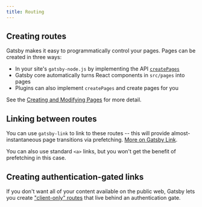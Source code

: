 ```yaml
---
title: Routing
---
```


## Creating routes

Gatsby makes it easy to programmatically control your pages. Pages can be created in three ways:

- In your site's `gatsby-node.js` by implementing the API
  [`createPages`](/docs/node-apis/#createPages)
- Gatsby core automatically turns React components in `src/pages` into pages
- Plugins can also implement `createPages` and create pages for you

See the [Creating and Modifying Pages](/docs/creating-and-modifying-pages) for more detail.

## Linking between routes

You can use `gatsby-link` to link to these routes -- this will provide almost-instantaneous page transitions via prefetching. [More on Gatsby Link](/docs/gatsby-link/).

You can also use standard `<a>` links, but you won't get the benefit of prefetching in this case.

## Creating authentication-gated links

If you don't want all of your content available on the public web, Gatsby lets you create ["client-only" routes](/docs/client-only-routes-and-user-authentication) that live behind an authentication gate.

<GuideList slug={props.slug} />
